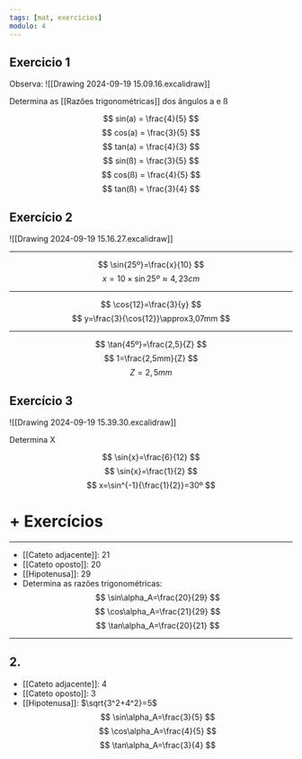 ```yaml
---
tags: [mat, exercicios]
modulo: 4
---
```


## Exercicio 1

Observa:
![[Drawing 2024-09-19 15.09.16.excalidraw]]

Determina as [[Razões trigonométricas]] dos ângulos a e ß

$$
sin(a) = \frac{4}{5}
$$
$$
cos(a) = \frac{3}{5}
$$
$$
tan(a) = \frac{4}{3}
$$
$$
sin(ß) = \frac{3}{5}
$$
$$
cos(ß) = \frac{4}{5}
$$
$$
tan(ß) = \frac{3}{4}
$$

## Exercício 2

![[Drawing 2024-09-19 15.16.27.excalidraw]]

------------------
$$
\sin{25º}=\frac{x}{10}
$$
$$
	x=10\times\sin{25º}\approx4,23cm
$$

--------

$$
\cos{12}=\frac{3}{y}
$$
$$
y=\frac{3}{\cos{12}}\approx3,07mm
$$

------

$$
\tan{45º}=\frac{2,5}{Z}
$$
$$
1=\frac{2,5mm}{Z}
$$
$$
Z=2,5mm
$$

## Exercício 3

![[Drawing 2024-09-19 15.39.30.excalidraw]]

Determina X

$$
\sin{x}=\frac{6}{12}
$$
$$
\sin{x}=\frac{1}{2}
$$
$$
x=\sin^{-1}{\frac{1}{2}}=30º
$$

# + Exercícios
---
- [[Cateto adjacente]]: 21
- [[Cateto oposto]]: 20
- [[Hipotenusa]]: 29
- Determina as razões trigonométricas:
$$
\sin\alpha_A=\frac{20}{29}
$$
$$
\cos\alpha_A=\frac{21}{29}
$$
$$
\tan\alpha_A=\frac{20}{21}
$$

---

## 2.
- [[Cateto adjacente]]: 4
- [[Cateto oposto]]: 3
- [[Hipotenusa]]: $\sqrt{3^2+4^2}=5$
$$
\sin\alpha_A=\frac{3}{5}
$$
$$
\cos\alpha_A=\frac{4}{5}
$$
$$
\tan\alpha_A=\frac{3}{4}
$$
